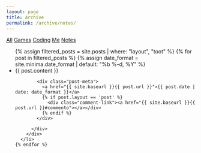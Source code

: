 ```yaml
---
layout: page
title: Archive
permalink: /archive/notes/
---
```


<div class="post-banner" style="background-image:linear-gradient(-45deg, #B85959, #B3CECB, #415974, #59586B, #B7C0C9)"></div>

<section class="archive-post-list">

  <p class="archive-categories">
    <a href="/archive/">All</a>
    <a href="/archive/games/">Games</a>
    <a href="/archive/coding/">Coding</a>
    <a href="/archive/me/">Me</a>
    <a class="selected" href="/archive/notes/">Notes</a>
  </p>

  <ul class="post-list">
    {% assign filtered_posts = site.posts | where: "layout", "toot" %}
    {% for post in filtered_posts %}
      {% assign date_format = site.minima.date_format | default: "%b %-d, %Y" %}
      <li>
        <div class="wrapper toot">
          <div class="post-content" itemprop="articleBody">
            {{ post.content }}
            
            <div class="post-meta">
              <a href="{{ site.baseurl }}{{ post.url }}">{{ post.date | date: date_format }}</a>
              {% if post.layout == 'post' %}
                <div class="comment-link"><a href="{{ site.baseurl }}{{ post.url }}#commento"></a></div>
              {% endif %}
            </div>
            
          </div>
        </div>
      </li>
    {% endfor %}
  </ul>

</section>
